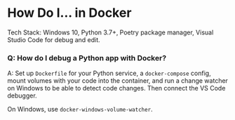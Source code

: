 # How Do I... in Docker

Tech Stack: Windows 10, Python 3.7+, Poetry package manager, Visual Studio Code for debug and edit.

### Q: How do I debug a Python app with Docker?

A: Set up `Dockerfile` for your Python service, a `docker-compose` config, mount volumes with your code into the container, and run a change watcher on Windows to be able to detect code changes. Then connect the VS Code debugger.

On Windows, use `docker-windows-volume-watcher`.
